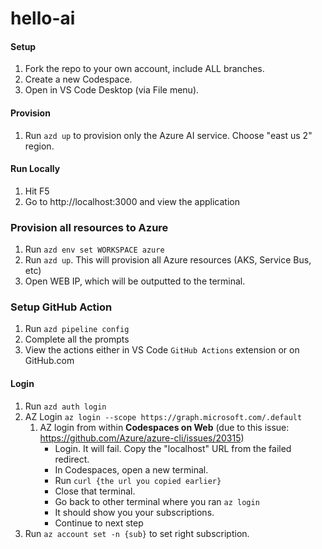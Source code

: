 # hello-ai

#### Setup
1. Fork the repo to your own account, include ALL branches.
1. Create a new Codespace.
1. Open in VS Code Desktop (via File menu).

#### Provision
1. Run `azd up` to provision only the Azure AI service. Choose "east us 2" region.

#### Run Locally
1. Hit F5
1. Go to http://localhost:3000 and view the application

### Provision all resources to Azure

1. Run `azd env set WORKSPACE azure`
1. Run `azd up`. This will provision all Azure resources (AKS, Service Bus, etc)
1. Open WEB IP, which will be outputted to the terminal.

### Setup GitHub Action

1. Run `azd pipeline config`
1. Complete all the prompts
1. View the actions either in VS Code `GitHub Actions` extension or on GitHub.com


#### Login
1. Run `azd auth login`
1. AZ Login `az login --scope https://graph.microsoft.com/.default`
   1. AZ login from within **Codespaces on Web** (due to this issue: https://github.com/Azure/azure-cli/issues/20315)
      - Login. It will fail. Copy the "localhost" URL from the failed redirect.
      - In Codespaces, open a new terminal.
      - Run `curl {the url you copied earlier}`
      - Close that terminal.
      - Go back to other terminal where you ran `az login`
      - It should show you your subscriptions.
      - Continue to next step
1. Run `az account set -n {sub}` to set right subscription.